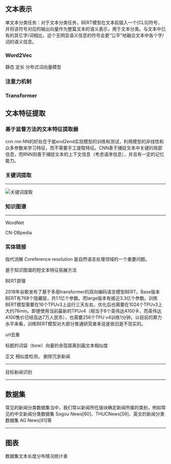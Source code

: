 ## 文本表示

单文本分类任务：对于文本分类任务，BERT模型在文本前插入一个[CLS]符号，并将该符号对应的输出向量作为整篇文本的语义表示，用于文本分类。与文本中已有的其它字/词相比，这个无明显语义信息的符号会更“公平”地融合文本中各个字/词的语义信息。

### Word2Vec

静态 定长 分布式词向量模型

### 注意力机制

### Transformer

## 文本特征提取

### 基于监督方法的文本特征提取器

cnn rnn
 NN的好处在于能end2end实现模型的训练和测试，利用模型的非线性和众多参数来学习特征，而不需要手工提取特征。CNN善于捕捉文本中关键的局部信息，而RNN则善于捕捉文本的上下文信息（考虑语序信息），并且有一定的记忆能力。



### 关键词提取

** **

![关键词提取](C:\Users\hys\Downloads\关键词提取.png)

### 知识图谱

** **

WordNet

CN-DBpedia



### 实体链接

指代消解 Coreference resolution 是自然语言处理领域的一个重要问题。



基于知识图谱的短文本特征拓展方法



BERT原理

2018年谷歌发布了基于多层transformer的双向编码语言模型BERT。Base版本BERT有768个隐藏层，共1.1亿个参数。而large版本有接近3.3亿个参数。训练BERT模型需要在16个TPUv3上运行三天左右，优化后也需要在1024个TPUv3上大约76min。即便使用当前最新的TPUv4（相当于8个英伟达A100卡，而英伟达A100售价已经高达7万人民币），也需要256个TPU v4训练1分钟。以目前的算力水平来看，训练BERT模型对大部分普通研究者来说是依旧是不现实的。



url去重

标题的词袋（bow）向量的余弦距离刻画文本相似度

正文 相似度检测， 删除冗余新闻

** **



目标新闻识别





****

## 数据集

常见的新闻分类数据集当中，我们常以新闻所在版块确定新闻所属的类别，例如常见的中文新闻分类数据集 Sogou News[60]、THUCNews[59]、英文的新闻分类数据集 AG News[61]等





** **

## 图表

数据集文本长度分布情况统计表